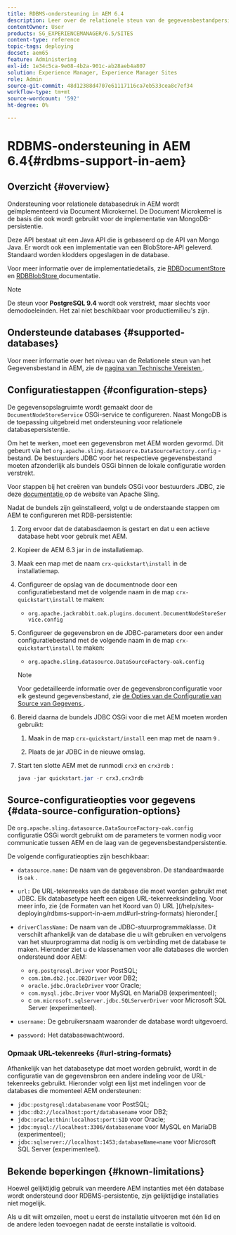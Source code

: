 ```yaml
---
title: RDBMS-ondersteuning in AEM 6.4
description: Leer over de relationele steun van de gegevensbestandpersistentie in AEM 6.4 en de beschikbare configuratieopties.
contentOwner: User
products: SG_EXPERIENCEMANAGER/6.5/SITES
content-type: reference
topic-tags: deploying
docset: aem65
feature: Administering
exl-id: 1e34c5ca-9e08-4b2a-901c-ab28aeb4a807
solution: Experience Manager, Experience Manager Sites
role: Admin
source-git-commit: 48d12388d4707e61117116ca7eb533cea8c7ef34
workflow-type: tm+mt
source-wordcount: '592'
ht-degree: 0%

---
```


# RDBMS-ondersteuning in AEM 6.4{#rdbms-support-in-aem}

## Overzicht {#overview}

Ondersteuning voor relationele databasedruk in AEM wordt geïmplementeerd via Document Microkernel. De Document Microkernel is de basis die ook wordt gebruikt voor de implementatie van MongoDB-persistentie.

Deze API bestaat uit een Java API die is gebaseerd op de API van Mongo Java. Er wordt ook een implementatie van een BlobStore-API geleverd. Standaard worden klodders opgeslagen in de database.

Voor meer informatie over de implementatiedetails, zie [ RDBDocumentStore ](https://jackrabbit.apache.org/oak/docs/apidocs/org/apache/jackrabbit/oak/plugins/document/rdb/RDBDocumentStore.html) en [ RDBBlobStore ](https://jackrabbit.apache.org/oak/docs/apidocs/org/apache/jackrabbit/oak/plugins/document/rdb/RDBBlobStore.html) documentatie.

>[!NOTE]
>
>De steun voor **PostgreSQL 9.4** wordt ook verstrekt, maar slechts voor demodoeleinden. Het zal niet beschikbaar voor productiemilieu&#39;s zijn.

## Ondersteunde databases {#supported-databases}

Voor meer informatie over het niveau van de Relationele steun van het Gegevensbestand in AEM, zie de [ pagina van Technische Vereisten ](/help/sites-deploying/technical-requirements.md).

## Configuratiestappen {#configuration-steps}

De gegevensopslagruimte wordt gemaakt door de `DocumentNodeStoreService` OSGi-service te configureren. Naast MongoDB is de toepassing uitgebreid met ondersteuning voor relationele databasepersistentie.

Om het te werken, moet een gegevensbron met AEM worden gevormd. Dit gebeurt via het `org.apache.sling.datasource.DataSourceFactory.config` -bestand. De bestuurders JDBC voor het respectieve gegevensbestand moeten afzonderlijk als bundels OSGi binnen de lokale configuratie worden verstrekt.

Voor stappen bij het creëren van bundels OSGi voor bestuurders JDBC, zie deze [ documentatie ](https://sling.apache.org/documentation/bundles/datasource-providers.html#convert-driver-jars-to-bundle) op de website van Apache Sling.

Nadat de bundels zijn geïnstalleerd, volgt u de onderstaande stappen om AEM te configureren met RDB-persistentie:

1. Zorg ervoor dat de databasdaemon is gestart en dat u een actieve database hebt voor gebruik met AEM.
1. Kopieer de AEM 6.3 jar in de installatiemap.
1. Maak een map met de naam `crx-quickstart\install` in de installatiemap.
1. Configureer de opslag van de documentnode door een configuratiebestand met de volgende naam in de map `crx-quickstart\install` te maken:

   * `org.apache.jackrabbit.oak.plugins.document.DocumentNodeStoreService.config`

1. Configureer de gegevensbron en de JDBC-parameters door een ander configuratiebestand met de volgende naam in de map `crx-quickstart\install` te maken:

   * `org.apache.sling.datasource.DataSourceFactory-oak.config`

   >[!NOTE]
   >
   >Voor gedetailleerde informatie over de gegevensbronconfiguratie voor elk gesteund gegevensbestand, zie [ de Opties van de Configuratie van Source van Gegevens ](/help/sites-deploying/rdbms-support-in-aem.md#data-source-configuration-options).

1. Bereid daarna de bundels JDBC OSGi voor die met AEM moeten worden gebruikt:

   1. Maak in de map `crx-quickstart/install` een map met de naam `9` .

   1. Plaats de jar JDBC in de nieuwe omslag.

1. Start ten slotte AEM met de runmodi `crx3` en `crx3rdb` :

   ```java
   java -jar quickstart.jar -r crx3,crx3rdb
   ```

## Source-configuratieopties voor gegevens {#data-source-configuration-options}

De `org.apache.sling.datasource.DataSourceFactory-oak.config` configuratie OSGi wordt gebruikt om de parameters te vormen nodig voor communicatie tussen AEM en de laag van de gegevensbestandpersistentie.

De volgende configuratieopties zijn beschikbaar:

* `datasource.name:` De naam van de gegevensbron. De standaardwaarde is `oak` .

* `url:` De URL-tekenreeks van de database die moet worden gebruikt met JDBC. Elk databasetype heeft een eigen URL-tekenreeksindeling. Voor meer info, zie {de Formaten van het Koord van 0} URL ](/help/sites-deploying/rdbms-support-in-aem.md#url-string-formats) hieronder.[

* `driverClassName:` De naam van de JDBC-stuurprogrammaklasse. Dit verschilt afhankelijk van de database die u wilt gebruiken en vervolgens van het stuurprogramma dat nodig is om verbinding met de database te maken. Hieronder ziet u de klassenamen voor alle databases die worden ondersteund door AEM:

   * `org.postgresql.Driver` voor PostSQL;
   * `com.ibm.db2.jcc.DB2Driver` voor DB2;
   * `oracle.jdbc.OracleDriver` voor Oracle;
   * `com.mysql.jdbc.Driver` voor MySQL en MariaDB (experimenteel);
   * c `om.microsoft.sqlserver.jdbc.SQLServerDriver` voor Microsoft SQL Server (experimenteel).

* `username:` De gebruikersnaam waaronder de database wordt uitgevoerd.

* `password:` Het databasewachtwoord.

### Opmaak URL-tekenreeks {#url-string-formats}

Afhankelijk van het databasetype dat moet worden gebruikt, wordt in de configuratie van de gegevensbron een andere indeling voor de URL-tekenreeks gebruikt. Hieronder volgt een lijst met indelingen voor de databases die momenteel AEM ondersteunen:

* `jdbc:postgresql:databasename` voor PostSQL;
* `jdbc:db2://localhost:port/databasename` voor DB2;
* `jdbc:oracle:thin:localhost:port:SID` voor Oracle;
* `jdbc:mysql://localhost:3306/databasename` voor MySQL en MariaDB (experimenteel);
* `jdbc:sqlserver://localhost:1453;databaseName=name` voor Microsoft SQL Server (experimenteel).

## Bekende beperkingen {#known-limitations}

Hoewel gelijktijdig gebruik van meerdere AEM instanties met één database wordt ondersteund door RDBMS-persistentie, zijn gelijktijdige installaties niet mogelijk.

Als u dit wilt omzeilen, moet u eerst de installatie uitvoeren met één lid en de andere leden toevoegen nadat de eerste installatie is voltooid.

